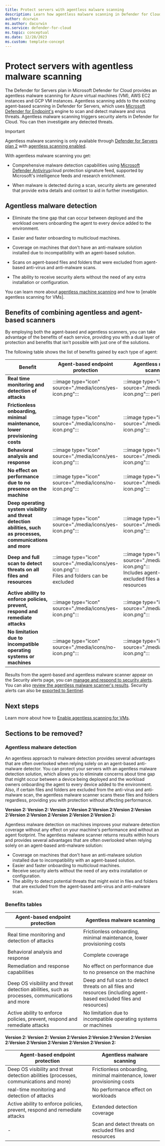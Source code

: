 ```yaml
---
title: Protect servers with agentless malware scanning
description: Learn how agentless malware scanning in Defender for Cloud can protect your virtual machines from malware.
author: dcurwin
ms.author: dacurwin
ms.service: defender-for-cloud
ms.topic: conceptual
ms.date: 12/28/2023
ms.custom: template-concept
---
```


# Protect servers with agentless malware scanning

The Defender for Servers plan in Microsoft Defender for Cloud provides an agentless malware scanning for Azure virtual machines (VM), AWS EC2 instances and GCP VM instances. Agentless scanning adds to the existing agent-based scanning in Defender for Servers, which uses [Microsoft Defender for Endpoint's](integration-defender-for-endpoint.md) engine to scan and detect malware and virus threats. Agentless malware scanning triggers security alerts in Defender for Cloud. You can then investigate any detected threats.

> [!IMPORTANT]
> Agentless malware scanning is only available through [Defender for Servers plan 2](plan-defender-for-servers-select-plan.md#plan-features) with [agentless scanning enabled](enable-agentless-scanning-vms.md).

With agentless malware scanning you get:

- Comprehensive malware detection capabilities using [Microsoft Defender Antivirus](/microsoft-365/security/defender-endpoint/microsoft-defender-antivirus-windows?view=o365-worldwide)cloud protection signature feed, supported by Microsoft's intelligence feeds and research enrichment.

- When malware is detected during a scan, security alerts are generated that provide extra details and context to aid in further investigation.

## Agentless malware detection

- Eliminate the time gap that can occur between deployed and the workload owners onboarding the agent to every device added to the environment.

- Easier and faster onboarding to multicloud machines.

- Coverage on machines that don't have an anti-malware solution installed due to incompatibility with an agent-based solution.

- Scans on agent-based files and folders that were excluded from agent-based anti-virus and anti-malware scans.

- The ability to receive security alerts without the need of any extra installation or configuration.

You can learn more about [agentless machine scanning](concept-agentless-data-collection.md) and how to [enable agentless scanning for VMs].

## Benefits of combining agentless and agent-based scanners

By employing both the agent-based and agentless scanners, you can take advantage of the benefits of each service, providing you with a dual layer of protection and benefits that isn't possible with just one of the solutions.

The following table shows the list of benefits gained by each type of agent:


| **Benefit** | **Agent-based endpoint protection** |  **Agentless malware scanning** |
|--|--|--|
| **Real time monitoring and detection of attacks** | :::image type="icon" source="./media/icons/yes-icon.png"::: | :::image type="icon" source="./media/icons/no-icon.png"::: periodic only |
| **Frictionless onboarding, minimal maintenance, lower provisioning costs** | :::image type="icon" source="./media/icons/no-icon.png"::: | :::image type="icon" source="./media/icons/yes-icon.png"::: |
| **Behavioral analysis and response** | :::image type="icon" source="./media/icons/yes-icon.png"::: | :::image type="icon" source="./media/icons/yes-icon.png"::: |
| **No effect on performance due to no presence on the machine** | :::image type="icon" source="./media/icons/no-icon.png"::: | :::image type="icon" source="./media/icons/yes-icon.png"::: |
| **Deep operating system visibility and threat detection abilities, such as processes, communications and more** | :::image type="icon" source="./media/icons/yes-icon.png"::: | :::image type="icon" source="./media/icons/yes-icon.png"::: |
| **Deep and full scan to detect threats on all files and resources** | :::image type="icon" source="./media/icons/yes-icon.png"::: <br> Files and folders can be excluded | :::image type="icon" source="./media/icons/yes-icon.png"::: <br> Includes agent-based excluded files and resources |
| **Active ability to enforce policies, prevent, respond and remediate attacks** | :::image type="icon" source="./media/icons/yes-icon.png"::: | :::image type="icon" source="./media/icons/yes-icon.png"::: |
| **No limitation due to incompatible operating systems or machines** | :::image type="icon" source="./media/icons/no-icon.png"::: | :::image type="icon" source="./media/icons/yes-icon.png"::: |


Results from the agent-based and agentless malware scanner appear on the Security alerts page, you can [manage and respond to security alerts](managing-and-responding-alerts.md). You can also [review the agentless malware scanner's results](managing-and-responding-alerts.md#review-the-agentless-scans-results). Security alerts can also be [exported to Sentinel](export-to-siem.md).

## Next steps

Learn more about how to [Enable agentless scanning for VMs](enable-agentless-scanning-vms.md).

## Sections to be removed?

### Agentless malware detection

An agentless approach to malware detection provides several advantages that are often overlooked when relying solely on an agent-based anti-malware detector. You can protect your servers with an agentless malware detection solution, which allows you to eliminate concerns about time gap that might occur between a device being deployed and the workload owners onboarding the agent to every device added to the environment. Also, if certain files and folders are excluded from the anti-virus and anti-malware scan, the agentless malware scanner scans these files and folders regardless, providing you with protection without affecting performance.

**Version 2: Version 2: Version 2:Version 2:Version 2:Version 2:Version 2:Version 2:Version 2:Version 2:Version 2:Version 2:**

Agentless malware detection on machines improves your malware detection coverage without any effect on your machine's performance and without an agent footprint. The agentless malware scanner returns results within hours and provides several advantages that are often overlooked when relying solely on an agent-based anti-malware solution:

- Coverage on machines that don't have an anti-malware solution installed due to incompatibility with an agent-based solution.
- Easier and faster onboarding to multicloud machines.
- Receive security alerts without the need of any extra installation or configuration. 
- The ability to detect potential threats that might exist in files and folders that are excluded from the agent-based anti-virus and anti-malware scan.

### Benefits tables

| **Agent-based endpoint protection** | **Agentless malware scanning** |
|--|--|
| Real time monitoring and detection of attacks | Frictionless onboarding, minimal maintenance, lower provisioning costs |
| Behavioral analysis and response | Complete coverage |
| Remediation and response capabilities | No effect on performance due to no presence on the machine |
| Deep OS visibility and threat detection abilities, such as processes, communications and more | Deep and full scan to detect threats on all files and resources (including agent-based excluded files and resources)|
|Active ability to enforce policies, prevent, respond and remediate attacks| No limitation due to incompatible operating systems or machines |

**Version 2: Version 2: Version 2:Version 2:Version 2:Version 2:Version 2:Version 2:Version 2:Version 2:Version 2:Version 2:**

| **Agent-based endpoint protection** | **Agentless malware scanning** |
|--|--|
| Deep OS visibility and threat detection abilities (processes, communications and more) | Frictionless onboarding, minimal maintenance, lower provisioning costs |
| real-time monitoring and detection of attacks | No performance effect on workloads |
| Active ability to enforce policies, prevent, respond and remediate attacks | Extended detection coverage |
| - | Scan and detect threats on excluded files and resources |

